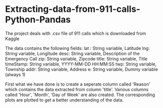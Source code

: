# Extracting-data-from-911-calls-Python-Pandas




The project deals with .csv file of 911 calls which is downloaded from Kaggle

The data contains the following fields:
lat : String variable, Latitude
lng: String variable, Longitude
desc: String variable, Description of the Emergency Call
zip: String variable, Zipcode
title: String variable, Title
timeStamp: String variable, YYYY-MM-DD HH:MM:SS
twp: String variable, Township
addr: String variable, Address
e: String variable, Dummy variable (always 1)


First what we have done is to create a seperate column called 'Reason' which contains the data extracted from column 'title'.
Various columns called 'Hour', 'Month', 'Day of Week' are also created. The corresponding plots are plotted to get a better
understanding of the data.
